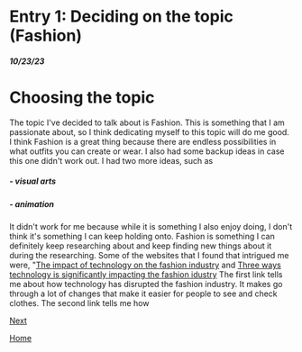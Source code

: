 # Entry 1: Deciding on the topic (Fashion)
##### 10/23/23

# Choosing the topic
The topic I've decided to talk about is Fashion. This is something that I am passionate about, so I think dedicating myself to this topic will do me good. I think Fashion is a great thing because there are endless possibilities in what outfits you can create or wear. I also had some backup ideas in case this one didn't work out. I had two more ideas, such as
##### - visual arts 
##### - animation
It didn't work for me because while it is something I also enjoy doing, I don't think it's something I can keep holding onto. Fashion is something I can definitely keep researching about and keep finding new things about it during the researching. Some of the websites that I found that intrigued me were, "[The impact of technology on the fashion industry](https://www.thefashionisto.com/the-impact-of-technology-on-the-fashion-industry/) and [Three ways technology is significantly impacting the fashion idustry](https://www.forbes.com/sites/forbesagencycouncil/2021/06/08/technology-and-fashion-an-innovative-ensemble-now-in-vogue/?sh=1bfc330e7aabhttps://www.forbes.com/sites/forbesbusinesscouncil/2021/12/09/three-ways-technology-is-significantly-impacting-the-fashion-industry/?sh=5fa30503718f) The first link tells me about how technology has disrupted the fashion industry. It makes go through a lot of changes that make it easier for people to see and check clothes. The second link tells me how 



[Next](entry02.md)

[Home](../README.md)
